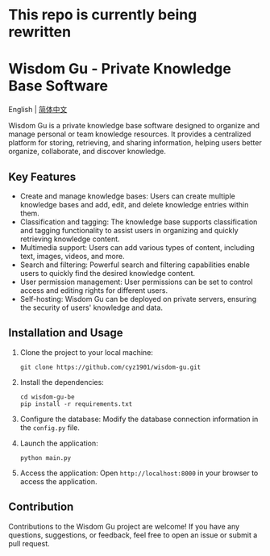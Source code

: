 # This repo is currently being rewritten

# Wisdom Gu - Private Knowledge Base Software
English | [简体中文](./README-zh_CN.md) 

Wisdom Gu is a private knowledge base software designed to organize and manage personal or team knowledge resources. It provides a centralized platform for storing, retrieving, and sharing information, helping users better organize, collaborate, and discover knowledge.

## Key Features

- Create and manage knowledge bases: Users can create multiple knowledge bases and add, edit, and delete knowledge entries within them.
- Classification and tagging: The knowledge base supports classification and tagging functionality to assist users in organizing and quickly retrieving knowledge content.
- Multimedia support: Users can add various types of content, including text, images, videos, and more.
- Search and filtering: Powerful search and filtering capabilities enable users to quickly find the desired knowledge content.
- User permission management: User permissions can be set to control access and editing rights for different users.
- Self-hosting: Wisdom Gu can be deployed on private servers, ensuring the security of users' knowledge and data.

## Installation and Usage

1. Clone the project to your local machine:
   ```
   git clone https://github.com/cyz1901/wisdom-gu.git
   ```

2. Install the dependencies:
   ```
   cd wisdom-gu-be
   pip install -r requirements.txt
   ```

3. Configure the database:
   Modify the database connection information in the `config.py` file.

4. Launch the application:
   ```
   python main.py
   ```

5. Access the application:
   Open `http://localhost:8000` in your browser to access the application.

## Contribution

Contributions to the Wisdom Gu project are welcome! If you have any questions, suggestions, or feedback, feel free to open an issue or submit a pull request.
